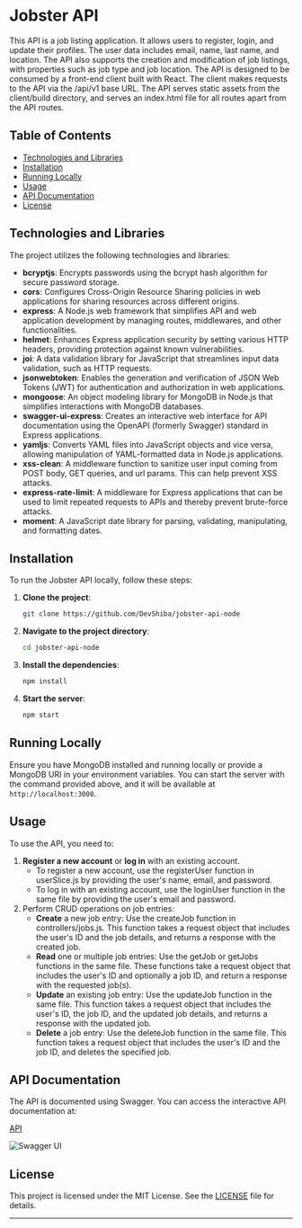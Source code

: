 # Jobster API

This API is a job listing application. It allows users to register, login, and update their profiles. The user data includes email, name, last name, and location. The API also supports the creation and modification of job listings, with properties such as job type and job location. The API is designed to be consumed by a front-end client built with React. The client makes requests to the API via the /api/v1 base URL. The API serves static assets from the client/build directory, and serves an index.html file for all routes apart from the API routes.

## Table of Contents

- [Technologies and Libraries](#technologies-and-libraries)
- [Installation](#installation)
- [Running Locally](#running-locally)
- [Usage](#usage)
- [API Documentation](#api-documentation)
- [License](#license)

## Technologies and Libraries

The project utilizes the following technologies and libraries:

- **bcryptjs**: Encrypts passwords using the bcrypt hash algorithm for secure password storage.
- **cors**: Configures Cross-Origin Resource Sharing policies in web applications for sharing resources across different origins.
- **express**: A Node.js web framework that simplifies API and web application development by managing routes, middlewares, and other functionalities.
- **helmet**: Enhances Express application security by setting various HTTP headers, providing protection against known vulnerabilities.
- **joi**: A data validation library for JavaScript that streamlines input data validation, such as HTTP requests.
- **jsonwebtoken**: Enables the generation and verification of JSON Web Tokens (JWT) for authentication and authorization in web applications.
- **mongoose**: An object modeling library for MongoDB in Node.js that simplifies interactions with MongoDB databases.
- **swagger-ui-express**: Creates an interactive web interface for API documentation using the OpenAPI (formerly Swagger) standard in Express applications.
- **yamljs**: Converts YAML files into JavaScript objects and vice versa, allowing manipulation of YAML-formatted data in Node.js applications.
- **xss-clean**: A middleware function to sanitize user input coming from POST body, GET queries, and url params. This can help prevent XSS attacks.
- **express-rate-limit**: A middleware for Express applications that can be used to limit repeated requests to APIs and thereby prevent brute-force attacks.
- **moment**: A JavaScript date library for parsing, validating, manipulating, and formatting dates.

## Installation

To run the Jobster API locally, follow these steps:

1. **Clone the project**:
    ```bash
    git clone https://github.com/DevShiba/jobster-api-node
    ```

2. **Navigate to the project directory**:
    ```bash
    cd jobster-api-node
    ```

3. **Install the dependencies**:
    ```bash
    npm install
    ```

4. **Start the server**:
    ```bash
    npm start
    ```

## Running Locally

Ensure you have MongoDB installed and running locally or provide a MongoDB URI in your environment variables. You can start the server with the command provided above, and it will be available at `http://localhost:3000`.

## Usage

To use the API, you need to:

1. **Register a new account** or **log in** with an existing account.
    - To register a new account, use the registerUser function in userSlice.js by providing the user's name, email, and password.
    - To log in with an existing account, use the loginUser function in the same file by providing the user's email and password.
2. Perform CRUD operations on job entries:
    - **Create** a new job entry: Use the createJob function in controllers/jobs.js. This function takes a request object that includes the user's ID and the job details, and returns a response with the created job.
    - **Read** one or multiple job entries: Use the getJob or getJobs functions in the same file. These functions take a request object that includes the user's ID and optionally a job ID, and return a response with the requested job(s).
    - **Update** an existing job entry: Use the updateJob function in the same file. This function takes a request object that includes the user's ID, the job ID, and the updated job details, and returns a response with the updated job.
    - **Delete** a job entry: Use the deleteJob function in the same file. This function takes a request object that includes the user's ID and the job ID, and deletes the specified job.









## API Documentation

The API is documented using Swagger. You can access the interactive API documentation at:

[API](https://jobster-api-node-j2gq.onrender.com)

![Swagger UI]()

## License

This project is licensed under the MIT License. See the [LICENSE](LICENSE) file for details.

---
